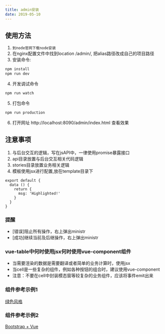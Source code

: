 ```yaml
---
title: admin安装
date: 2019-05-10
---
```



## 使用方法
1. `到node官网下载node安装`
2. 在nginx配置文件中找到location /admin/, 把alias路径改成自己的项目路径
3. 安装命令:
```bash
npm install
npm run dev
```

4. 开发调试命令
```bash
npm run watch
```

5. 打包命令
```bash
npm run production
```

6. 打开网址 http://localhost:8090/admin/index.html 查看效果

## 注意事项
1. 与后台交互的逻辑，写在jsAPI中，一律使用promise暴露接口
2. api目录放置与后台交互相关代码逻辑
3. stories目录放置业务相关逻辑
4. 模板使用jsx进行配置,放在template目录下
``` js{4}
export default {
  data () {
    return {
      msg: 'Highlighted!'
    }
  }
}
```

### 提醒

* [错误]阻止所有操作，右上弹出ministr
* [成功]继续当前及后继操作，右上弹出ministr

### vue-table中何时使用jsx何时使用vue-component组件

*   当需要渲染的数据是需要翻译或者简单的业务计算时，使用jsx
*   当cell是一些复杂的组件，例如各种按钮的组合时，建议使用vue-component
*   注意：不要在cell中封装模态窗等较复杂的业务组件，应该将事件emit出来

### 组件参考示例1
<a href="http://green.vuejs-laravel.co/#/">绿色风格</a><br>

### 组件参考示例2
[Bootstrap + Vue](https://bootstrap-vue.js.org/)

